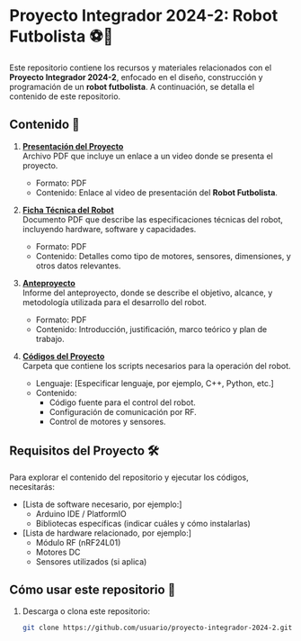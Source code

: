 # Proyecto Integrador 2024-2: Robot Futbolista ⚽🤖

Este repositorio contiene los recursos y materiales relacionados con el **Proyecto Integrador 2024-2**, enfocado en el diseño, construcción y programación de un **robot futbolista**. A continuación, se detalla el contenido de este repositorio.

## Contenido 📂

1. **[Presentación del Proyecto](./Pi-4-VideoPresentacion.pdf)**  
   Archivo PDF que incluye un enlace a un video donde se presenta el proyecto.  
   - Formato: PDF  
   - Contenido: Enlace al video de presentación del **Robot Futbolista**.

2. **[Ficha Técnica del Robot](./PI-FichaTecnica.pdf)**  
   Documento PDF que describe las especificaciones técnicas del robot, incluyendo hardware, software y capacidades.  
   - Formato: PDF  
   - Contenido: Detalles como tipo de motores, sensores, dimensiones, y otros datos relevantes.

3. **[Anteproyecto](./PI-4-Anteproyecto.pdf)**  
   Informe del anteproyecto, donde se describe el objetivo, alcance, y metodología utilizada para el desarrollo del robot.  
   - Formato: PDF  
   - Contenido: Introducción, justificación, marco teórico y plan de trabajo.

4. **[Códigos del Proyecto](./CODIGOS/)**  
   Carpeta que contiene los scripts necesarios para la operación del robot.  
   - Lenguaje: [Especificar lenguaje, por ejemplo, C++, Python, etc.]  
   - Contenido:  
     - Código fuente para el control del robot.  
     - Configuración de comunicación por RF.  
     - Control de motores y sensores.

## Requisitos del Proyecto 🛠️

Para explorar el contenido del repositorio y ejecutar los códigos, necesitarás:  
- [Lista de software necesario, por ejemplo:]  
  - Arduino IDE / PlatformIO  
  - Bibliotecas específicas (indicar cuáles y cómo instalarlas)  
- [Lista de hardware relacionado, por ejemplo:]  
  - Módulo RF (nRF24L01)  
  - Motores DC  
  - Sensores utilizados (si aplica)  

## Cómo usar este repositorio 📝

1. Descarga o clona este repositorio:  
   ```bash
   git clone https://github.com/usuario/proyecto-integrador-2024-2.git
